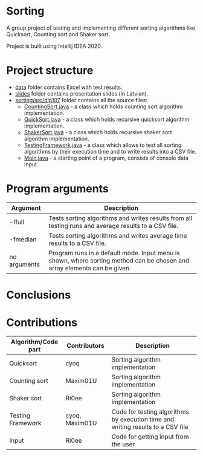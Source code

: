 # Sorting
A group project of testing and implementing  different sorting algorithms like Quicksort, Counting sort and Shaker sort. 

Project is built using Intellij IDEA 2020.

# Project structure

- [data](./data) folder contains Excel with test results.
- [slides](.slides) folder contains presentation slides (in Latvian).
- [sorting/src/dip107](./sorting/src/dip107) folder contains all the source files:
  - [CountingSort.java](./sorting/src/dip107/CountingSort.java) - a class which holds counting sort algorithm implementation.
  - [QuickSort.java](./sorting/src/dip107/QuickSort.java) - a class which holds recursive quicksort algorithm implementation.
  - [ShakerSort.java](./sorting/src/dip107/ShakerSort.java) - a class which holds recursive shaker sort algorithm implementation.
  - [TestingFramework.java](./sorting/src/dip107/TestingFramework.java) - a class which allows to test all sorting algorithms by their execution time and to write results into a CSV file. 
  - [Main.java](./sorting/src/dip107/Main.java) - a starting point of a program, consists of console data input.

# Program arguments

| Argument     | Description                                                  |
| ------------ | ------------------------------------------------------------ |
| -ffull       | Tests sorting algorithms and writes results from all testing runs and average results to a CSV file. |
| -fmedian     | Tests sorting algorithms and writes average time results to a CSV file. |
| no arguments | Program runs in a default mode. Input menu is shown, where sorting method can be chosen and array elements can be given. |

# Conclusions



# Contributions

| Algorithm/Code part | Contributors   | Description                                                  |
| ------------------- | -------------- | ------------------------------------------------------------ |
| Quicksort           | cyoq           | Sorting algorithm implementation                             |
| Counting sort       | Maxim01U       | Sorting algorithm implementation                             |
| Shaker sort         | Ri0ee          | Sorting algorithm implementation                             |
| Testing Framework   | cyoq, Maxim01U | Code for testing algorithms by execution time and writing results to a CSV file |
| Input               | Ri0ee          | Code for getting input from the user                         |

